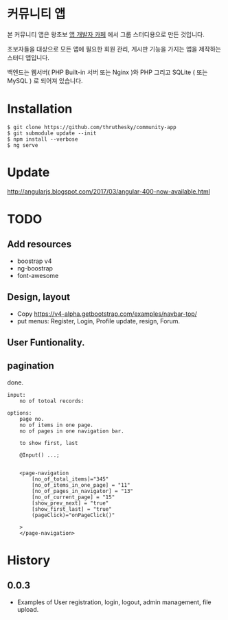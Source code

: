 # 커뮤니티 앱

본 커뮤니티 앱은 왕초보 [앱 개발자 카페](http://www.angularstudy.com) 에서 그룹 스터디용으로 만든 것입니다.

초보자들을 대상으로 모든 앱에 필요한 회원 관리, 게시판 기능을 가지는 앱을 제작하는 스터디 앱입니다.

백엔드는 웹서버( PHP Built-in 서버 또는 Nginx )와 PHP 그리고 SQLite ( 또는 MySQL ) 로 되어져 있습니다.




# Installation


````
$ git clone https://github.com/thruthesky/community-app
$ git submodule update --init
$ npm install --verbose
$ ng serve
````



# Update

http://angularjs.blogspot.com/2017/03/angular-400-now-available.html



# TODO


## Add resources

* boostrap v4
* ng-boostrap
* font-awesome

## Design, layout

* Copy https://v4-alpha.getbootstrap.com/examples/navbar-top/
* put menus: Register, Login, Profile update, resign, Forum.


## User Funtionality.



## pagination

done.

````
input:
    no of totoal records:

options:
    page no.
    no of items in one page.
    no of pages in one navigation bar.

    to show first, last

    @Input() ...;


    <page-navigation
        [no_of_total_items]="345"
        [no_of_items_in_one_page] = "11"
        [no_of_pages_in_navigator] = "13"
        [no_of_current_page] = "15"
        [show_prev_next] = "true"
        [show_first_last] = "true"
        (pageClick)="onPageClick()"
        
    >
    </page-navigation>

````


# History

## 0.0.3

* Examples of User registration, login, logout, admin management, file upload.
